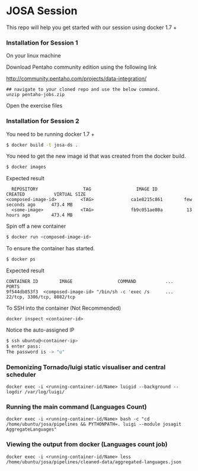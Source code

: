 # JOSA Session

This repo will help you get started with our session using docker 1.7 +  

### Installation for Session 1

On your linux machine

Download Pentaho community edition using the following link

http://community.pentaho.com/projects/data-integration/

    ## navigate to your cloned repo and use the below command.
    unzip pentaho-jobs.zip

Open the exercise files

### Installation for Session 2

You need to be running docker 1.7 +

```sh
$ docker build -t josa-ds .
```
You need to get the new image id that was created from the docker build.

```sh
$ docker images
```

Expected result

      REPOSITORY                 TAG                 IMAGE ID            CREATED           VIRTUAL SIZE
    <composed-image-id>         <TAG>              ca1e8215c861        few seconds ago      473.4 MB
      <some-image>              <TAG>              fb9c051ae80a         13 hours ago        473.4 MB

Spin off a new container
```sh
$ docker run <composed-image-id>
```

To ensure the container has started.

```sh
$ docker ps
```
Expected result

    CONTAINER ID        IMAGE                 COMMAND           ...                   PORTS
    9f544db853f3  <composed-image-id> "/bin/sh -c 'exec /s      ...    22/tcp, 3306/tcp, 8082/tcp      

To SSH into the container (Not Recommended)

    docker inspect <container-id>

Notice the auto-assigned IP
```sh
$ ssh ubuntu@<container-ip>
$ enter pass:
The password is -> "u"
```

### Demonizing Tornado/luigi static visualiser and central scheduler
    docker exec -i <running-container-id/Name> luigid --background --logdir /var/log/luigi/

### Running the main command (Languages Count)
    docker exec -i <running-container-id/Name> bash -c "cd /home/ubuntu/josa/pipelines && PYTHONPATH=. luigi --module josagit AggregateLanguages"

### Viewing the output from docker (Languages count job)
    docker exec -i <running-container-id/Name> less /home/ubuntu/josa/pipelines/cleaned-data/aggregated-languages.json
